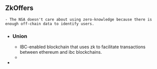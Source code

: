 ## ZkOffers
	- The NSA doesn't care about using zero-knowledge because there is enough off-chain data to identify users.
- ### Union
	- IBC-enabled blockchain that uses zk to facilitate transactions between ethereum and ibc blockchains.
	-
-
